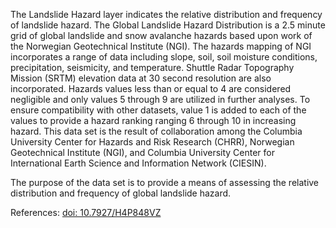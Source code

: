 The Landslide Hazard layer indicates the relative distribution and frequency of landslide hazard. The Global Landslide Hazard Distribution is a 2.5 minute grid of global landslide and snow avalanche hazards based upon work of the Norwegian Geotechnical Institute (NGI). The hazards mapping of NGI incorporates a range of data including slope, soil, soil moisture conditions, precipitation, seismicity, and temperature. Shuttle Radar Topography Mission (SRTM) elevation data at 30 second resolution are also incorporated. Hazards values less than or equal to 4 are considered negligible and only values 5 through 9 are utilized in further analyses. To ensure compatibility with other datasets, value 1 is added to each of the values to provide a hazard ranking ranging 6 through 10 in increasing hazard. This data set is the result of collaboration among the Columbia University Center for Hazards and Risk Research (CHRR), Norwegian Geotechnical Institute (NGI), and Columbia University Center for International Earth Science and Information Network (CIESIN).

The purpose of the data set is to provide a means of assessing the relative distribution and frequency of global landslide hazard.

References: [doi: 10.7927/H4P848VZ](https://dx.doi.org/10.7927/H4P848VZ)
